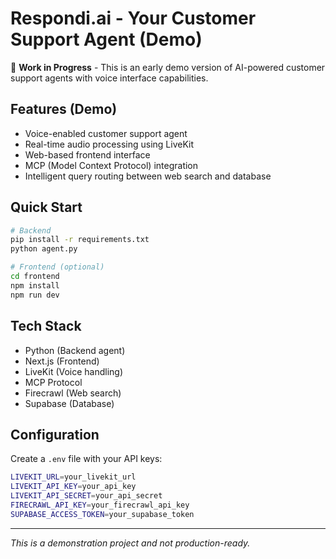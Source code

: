 # Respondi.ai - Your Customer Support Agent (Demo)

🚧 **Work in Progress** - This is an early demo version of AI-powered customer support agents with voice interface capabilities.

## Features (Demo)
- Voice-enabled customer support agent
- Real-time audio processing using LiveKit
- Web-based frontend interface
- MCP (Model Context Protocol) integration
- Intelligent query routing between web search and database

## Quick Start
```bash
# Backend
pip install -r requirements.txt
python agent.py

# Frontend (optional)
cd frontend
npm install
npm run dev
```

## Tech Stack
- Python (Backend agent)
- Next.js (Frontend)
- LiveKit (Voice handling)
- MCP Protocol
- Firecrawl (Web search)
- Supabase (Database)

## Configuration
Create a `.env` file with your API keys:
```bash
LIVEKIT_URL=your_livekit_url
LIVEKIT_API_KEY=your_api_key
LIVEKIT_API_SECRET=your_api_secret
FIRECRAWL_API_KEY=your_firecrawl_api_key
SUPABASE_ACCESS_TOKEN=your_supabase_token
```

---
*This is a demonstration project and not production-ready.*
